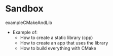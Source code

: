 # Sandbox

exampleCMakeAndLib 
 - Example of:
 	- How to create a static library (cpp)
	- How to create an app that uses the library
	- How to build everything with CMake

